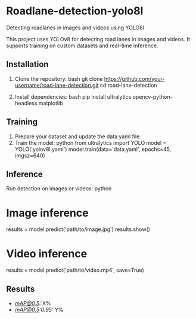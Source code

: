 # Roadlane-detection-yolo8l
Detecting roadlanes in images and videos using YOLO8l

This project uses YOLOv8 for detecting road lanes in images and videos. It supports training on custom datasets and real-time inference.

## Installation

1. Clone the repository:
   bash
   git clone https://github.com/your-username/road-lane-detection.git
   cd road-lane-detection
   

2. Install dependencies:
   bash
   pip install ultralytics opencv-python-headless matplotlib
   

## Training

1. Prepare your dataset and update the data.yaml file.
2. Train the model:
   python
   from ultralytics import YOLO
   model = YOLO('yolov8l.yaml')
   model.train(data='data.yaml', epochs=45, imgsz=640)
   

## Inference

Run detection on images or videos:
python
# Image inference
results = model.predict('path/to/image.jpg')
results.show()

# Video inference
results = model.predict('path/to/video.mp4', save=True)


## Results

- *mAP@0.5:* X%
- *mAP@0.5:0.95:* Y%
